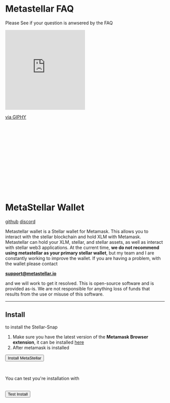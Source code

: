 # Metastellar FAQ
Please See if your question is anwsered by the FAQ



<div style="width:50%; height:0; padding-bottom:100%; position:relative;"><div style="width:100%;height:0;padding-bottom:100%;position:relative;"><iframe src="https://giphy.com/embed/XZyZJCtQHo7dPGWjG2" width="100%" height="100%" style="position:absolute" frameBorder="0" class="giphy-embed" allowFullScreen></iframe></div><p><a href="https://giphy.com/gifs/netflix-duncan-trussell-midnight-gospel-the-XZyZJCtQHo7dPGWjG2">via GIPHY</a></p>
</div>


# MetaStellar Wallet

[github](https://github.com/paulfears/StellarSnap) [discord](https://discord.gg/ETQk4UcYyc)

Metastellar wallet is a Stellar wallet for Metamask. This allows you to interact with the stellar blockchain and hold XLM with Metamask.
Metastellar can hold your XLM, stellar, and stellar assets, as well as interact with stellar web3 applications. At the current time, <b>we do not recommend using metastellar as your primary stellar wallet</b>, but my team and I are constantly working to improve the wallet. If you are having a problem, with the wallet please contact

 <b>support@metastellar.io</b>

and we will work to get it resolved. This is open-source software and is provided as-is. We are not responsible for anything loss of funds that results from the use or misuse of this software.

------------------------------------------- 

## Install

to install the Stellar-Snap

1. Make sure you have the latest version of the <b>Metamask Browser extension</b>, it can be installed [here](https://metamask.io/download/)
2. After metamask is installed

<button id="installButton">Install MetaStellar</button>

<br>
<div class="appearOnConnected">
<p>You can test you're installation with</p>
<br>
<button id="viewAddress">Test Install</button>
</div>

<div class="spacer"></div>


<script>
    console.log("script live");
let metastellarButton = document.getElementById("installButton");
metastellarButton.addEventListener('click', async ()=>await connectSnap());

let viewAddress = document.getElementById('viewAddress');
viewAddress.addEventListener('click', async ()=>await displayAddress());

function setConnected(connected){
    let display = connected? 'block' : 'none'
    let elements = document.getElementsByClassName('appearOnConnected');
    for(let i = 0; i<elements.length; i++){
        elements[i].style.display = display
    }
}

setConnected(false);

async function connectSnap(){
    try{
        console.log("here")
        const connected = await ethereum.request({
        method: 'wallet_requestSnaps',
        params: {
            ['npm:stellar-snap']: {}
        },
        });
        console.log(connected)
        setConnected(true)
        return true;
    }catch(e){
        if (e.toString() === "ReferenceError: ethereum is not defined"){
            alert("Install Metamask")
        }
        alert(e);
        setConnected(false);
        return false;
    }
}


async function displayAddress(){
    try{
    const request = {
        method: 'wallet_invokeSnap',
        params: {snapId:`npm:stellar-snap`, 
            request:{
                method: `${'showAddress'}`
            }
            }
        }
    let address = await ethereum.request(request);
    }
    catch(e){
        alert(e);
    }
}

</script>